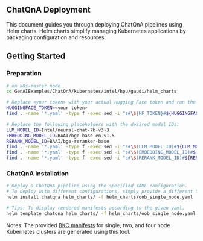 ## ChatQnA Deployment
This document guides you through deploying ChatQnA pipelines using Helm charts. Helm charts simplify managing Kubernetes applications by packaging configuration and resources.

## Getting Started

### Preparation
```bash
# on k8s-master node
cd GenAIExamples/ChatQnA/kubernetes/intel/hpu/gaudi/helm_charts

# Replace <your token> with your actual Hugging Face token and run the following command:
HUGGINGFACE_TOKEN=<your token>
find . -name '*.yaml' -type f -exec sed -i "s#\${HF_TOKEN}#${HUGGINGFACE_TOKEN}#g" {} \;

# Replace the following placeholders with the desired model IDs:
LLM_MODEL_ID=Intel/neural-chat-7b-v3-3
EMBEDDING_MODEL_ID=BAAI/bge-base-en-v1.5
RERANK_MODEL_ID=BAAI/bge-reranker-base
find . -name '*.yaml' -type f -exec sed -i "s#\$(LLM_MODEL_ID)#${LLM_MODEL_ID}#g" {} \;
find . -name '*.yaml' -type f -exec sed -i "s#\$(EMBEDDING_MODEL_ID)#${EMBEDDING_MODEL_ID}#g" {} \;
find . -name '*.yaml' -type f -exec sed -i "s#\$(RERANK_MODEL_ID)#${RERANK_MODEL_ID}#g" {} \;

```

### ChatQnA Installation
```bash
# Deploy a ChatQnA pipeline using the specified YAML configuration.
# To deploy with different configurations, simply provide a different YAML file.
helm install chatqna helm_charts/ -f helm_charts/oob_single_node.yaml

# Tips: To display rendered manifests according to the given yaml.
helm template chatqna helm_charts/ -f helm_charts/oob_single_node.yaml
```

Notes: The provided  [BKC manifests](https://github.com/opea-project/GenAIExamples/tree/main/ChatQnA/benchmark) for single, two, and four node Kubernetes clusters are generated using this tool.
